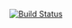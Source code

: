 [![Build Status](https://travis-ci.org/edwingamboa/edwingamboa.github.io.svg?branch=master)](https://travis-ci.org/edwingamboa/edwingamboa.github.io)
